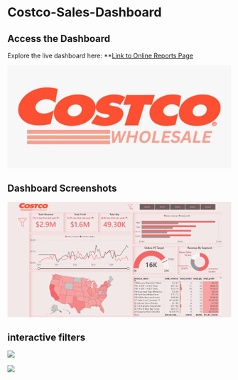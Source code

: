 # Costco-Sales-Dashboard

## **Access the Dashboard**  
Explore the live dashboard here: **[Link to Online Reports Page](https://app.powerbi.com/view?r=eyJrIjoiMmUwZTMyZmMtZDdmMy00NGFlLTk2MWUtNzFhOGE1NWIxY2U0IiwidCI6ImRmYzZlYTk5LTg4NDAtNDJhMS1hYzk4LWIxOTYyMTlmNWNhYyJ9&embedImagePlaceholder=true)

![](logo.new.png)

## **Dashboard Screenshots**

![](Costco%20Dashboard1.png)

## interactive filters

![](Costco%20Dashboard2.png)


![](Costco%20Dashboard3.png)

